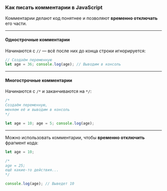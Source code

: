 ### **Как писать комментарии в JavaScript**

Комментарии делают код понятнее и позволяют **временно отключать** его части.

---
#### **Однострочные комментарии**

Начинаются с `//` — всё после них до конца строки игнорируется:

```JavaScript
// Создаём переменную 
let age = 36; console.log(age); // Выводим в консоль
```

---
#### **Многострочные комментарии**

Начинаются с `/*` и заканчиваются на `*/`:

```JavaScript
/*  
Создаём переменную, 
меняем её и выводим в консоль 
*/ 

let age = 10; age = 5; console.log(age);
```

---

Можно использовать комментарии, чтобы **временно отключить** фрагмент кода:

```JavaScript
let age = 10;  

/* 
age = 25; 
ещё какие-то действия... 
*/  

console.log(age); // Выведет 10
```

